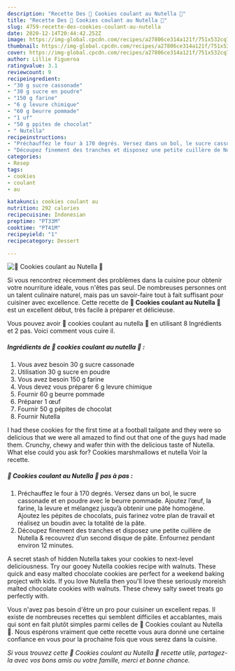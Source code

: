 ```yaml
---
description: "Recette Des 🍫 Cookies coulant au Nutella 🍫"
title: "Recette Des 🍫 Cookies coulant au Nutella 🍫"
slug: 4759-recette-des-cookies-coulant-au-nutella
date: 2020-12-14T20:44:42.252Z
image: https://img-global.cpcdn.com/recipes/a27806ce314a121f/751x532cq70/🍫-cookies-coulant-au-nutella-🍫-photo-principale-de-la-recette.jpg
thumbnail: https://img-global.cpcdn.com/recipes/a27806ce314a121f/751x532cq70/🍫-cookies-coulant-au-nutella-🍫-photo-principale-de-la-recette.jpg
cover: https://img-global.cpcdn.com/recipes/a27806ce314a121f/751x532cq70/🍫-cookies-coulant-au-nutella-🍫-photo-principale-de-la-recette.jpg
author: Lillie Figueroa
ratingvalue: 3.1
reviewcount: 9
recipeingredient:
- "30 g sucre cassonade"
- "30 g sucre en poudre"
- "150 g farine"
- "6 g levure chimique"
- "60 g beurre pommade"
- "1 uf"
- "50 g ppites de chocolat"
- " Nutella"
recipeinstructions:
- "Préchauffez le four à 170 degrés. Versez dans un bol, le sucre cassonade et en poudre avec le beurre pommade. Ajoutez l’œuf, la farine, la levure et mélangez jusqu’à obtenir une pâte homogène. Ajoutez les pépites de chocolats, puis farinez votre plan de travail et réalisez un boudin avec la totalité de la pâte."
- "Découpez finement des tranches et disposez une petite cuillère de Nutella &amp; recouvrez d’un second disque de pâte. Enfournez pendant environ 12 minutes."
categories:
- Resep
tags:
- cookies
- coulant
- au

katakunci: cookies coulant au 
nutrition: 292 calories
recipecuisine: Indonesian
preptime: "PT33M"
cooktime: "PT41M"
recipeyield: "1"
recipecategory: Dessert

---
```



![🍫 Cookies coulant au Nutella 🍫](https://img-global.cpcdn.com/recipes/a27806ce314a121f/751x532cq70/🍫-cookies-coulant-au-nutella-🍫-photo-principale-de-la-recette.jpg)

Si vous rencontrez récemment des problèmes dans la cuisine pour obtenir votre nourriture idéale, vous n'êtes pas seul. De nombreuses personnes ont un talent culinaire naturel, mais pas un savoir-faire tout à fait suffisant pour cuisiner avec excellence. Cette recette de <strong> 🍫 Cookies coulant au Nutella 🍫 </strong> est un excellent début, très facile à préparer et délicieuse.

<!--inarticleads1-->

Vous pouvez avoir 🍫 cookies coulant au nutella 🍫 en utilisant 8 Ingrédients et 2 pas. Voici comment vous cuire il.

##### Ingrédients de 🍫 cookies coulant au nutella 🍫 :

1. Vous avez besoin 30 g sucre cassonade
1. Utilisation 30 g sucre en poudre
1. Vous avez besoin 150 g farine
1. Vous devez vous préparer 6 g levure chimique
1. Fournir 60 g beurre pommade
1. Préparer 1 œuf
1. Fournir 50 g pépites de chocolat
1. Fournir  Nutella


I had these cookies for the first time at a football tailgate and they were so delicious that we were all amazed to find out that one of the guys had made them. Crunchy, chewy and wafer thin with the delicious taste of Nutella. What else could you ask for? Cookies marshmallows et nutella Voir la recette. 

<!--inarticleads2-->

##### 🍫 Cookies coulant au Nutella 🍫 pas à pas :

1. Préchauffez le four à 170 degrés. Versez dans un bol, le sucre cassonade et en poudre avec le beurre pommade. Ajoutez l’œuf, la farine, la levure et mélangez jusqu’à obtenir une pâte homogène. Ajoutez les pépites de chocolats, puis farinez votre plan de travail et réalisez un boudin avec la totalité de la pâte.
1. Découpez finement des tranches et disposez une petite cuillère de Nutella &amp; recouvrez d’un second disque de pâte. Enfournez pendant environ 12 minutes.


A secret stash of hidden Nutella takes your cookies to next-level deliciousness. Try our gooey Nutella cookies recipe with walnuts. These quick and easy malted chocolate cookies are perfect for a weekend baking project with kids. If you love Nutella then you&#39;ll love these seriously moreish malted chocolate cookies with walnuts. These chewy salty sweet treats go perfectly with. 

<!--inarticleads1-->

<p>
Vous n'avez pas besoin d'être un pro pour cuisiner un excellent repas. Il existe de nombreuses recettes qui semblent difficiles et accablantes, mais qui sont en fait plutôt simples parmi celles de 🍫 Cookies coulant au Nutella 🍫. Nous espérons vraiment que cette recette vous aura donné une certaine confiance en vous pour la prochaine fois que vous serez dans la cuisine.
</p>

<p>
<i>Si vous trouvez cette 🍫 Cookies coulant au Nutella 🍫 recette utile, partagez-la avec vos bons amis ou votre famille, merci et bonne chance.</i>
</p>
